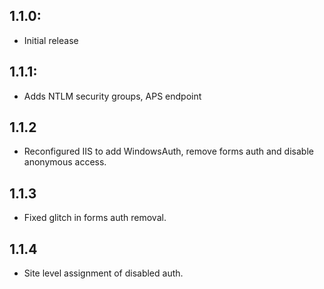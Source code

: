 ## 1.1.0:
* Initial release
## 1.1.1:
* Adds NTLM security groups, APS endpoint
## 1.1.2
* Reconfigured IIS to add WindowsAuth, remove forms auth and disable anonymous access.
## 1.1.3
* Fixed glitch in forms auth removal.
## 1.1.4
* Site level assignment of disabled auth.
